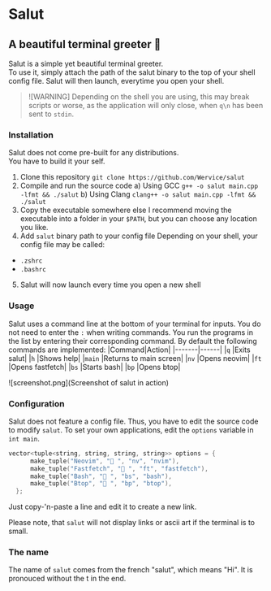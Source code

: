 # Salut
## A beautiful terminal greeter 🌸

Salut is a simple yet beautiful terminal greeter.   
To use it, simply attach the path of the salut binary to the top of your shell config file.
Salut will then launch, everytime you open your shell.

> ![WARNING]
> Depending on the shell you are using, this may break scripts or worse, as the application will only close, when `q\n` has been sent to `stdin`.

### Installation
Salut does not come pre-built for any distributions.   
You have to build it your self.

1. Clone this repository
`git clone https://github.com/Wervice/salut`
2. Compile and run the source code
a) Using GCC
`g++ -o salut main.cpp -lfmt && ./salut`
b) Using Clang
`clang++ -o salut main.cpp -lfmt && ./salut`
3. Copy the executable somewhere else
I recommend moving the executable into a folder in your `$PATH`, but you can choose any location you like.
4. Add `salut` binary path to your config file
Depending on your shell, your config file may be called:
- `.zshrc`
- `.bashrc`
5. Salut will now launch every time you open a new shell

### Usage
Salut uses a command line at the bottom of your terminal for inputs. You do not need to enter the `:` when writing commands.
You run the programs in the list by entering their corresponding command.
By default the following commands are implemented:
|Command|Action|
|-------|------|
|`q`    |Exits salut|
|`h`    |Shows help|
|`main` |Returns to main screen|
|`nv`   |Opens neovim|
|`ft `  |Opens fastfetch|
|`bs`   |Starts bash|
|`bp`   |Opens btop|

![screenshot.png](Screenshot of salut in action)

### Configuration
Salut does not feature a config file. Thus, you have to edit the source code to modify `salut`.
To set your own applications, edit the `options` variable in `int main`.

```cpp
vector<tuple<string, string, string, string>> options = {
      make_tuple("Neovim", " ", "nv", "nvim"),
      make_tuple("Fastfetch", " ", "ft", "fastfetch"),
      make_tuple("Bash", " ", "bs", "bash"),
      make_tuple("Btop", " ", "bp", "btop"),
  };
```
Just copy-'n-paste a line and edit it to create a new link.

Please note, that `salut` will not display links or ascii art if the terminal is to small.

### The name
The name of `salut` comes from the french "salut", which means "Hi".
It is pronouced without the t in the end.

